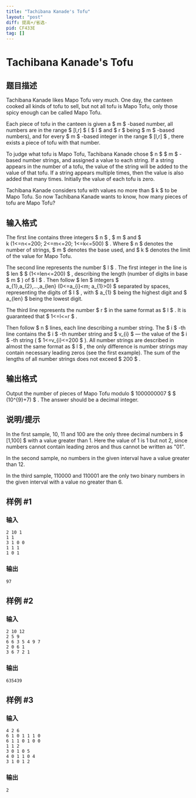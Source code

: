 ```yaml
---
title: "Tachibana Kanade's Tofu"
layout: "post"
diff: 提高+/省选-
pid: CF433E
tag: []
---
```


# Tachibana Kanade's Tofu

## 题目描述

Tachibana Kanade likes Mapo Tofu very much. One day, the canteen cooked all kinds of tofu to sell, but not all tofu is Mapo Tofu, only those spicy enough can be called Mapo Tofu.

Each piece of tofu in the canteen is given a $ m $ -based number, all numbers are in the range $ [l,r] $ ( $ l $ and $ r $ being $ m $ -based numbers), and for every $ m $ -based integer in the range $ [l,r] $ , there exists a piece of tofu with that number.

To judge what tofu is Mapo Tofu, Tachibana Kanade chose $ n $ $ m $ -based number strings, and assigned a value to each string. If a string appears in the number of a tofu, the value of the string will be added to the value of that tofu. If a string appears multiple times, then the value is also added that many times. Initially the value of each tofu is zero.

Tachibana Kanade considers tofu with values no more than $ k $ to be Mapo Tofu. So now Tachibana Kanade wants to know, how many pieces of tofu are Mapo Tofu?

## 输入格式

The first line contains three integers $ n $ , $ m $ and $ k (1<=n<=200; 2<=m<=20; 1<=k<=500) $ . Where $ n $ denotes the number of strings, $ m $ denotes the base used, and $ k $ denotes the limit of the value for Mapo Tofu.

The second line represents the number $ l $ . The first integer in the line is $ len $ $ (1<=len<=200) $ , describing the length (number of digits in base $ m $ ) of $ l $ . Then follow $ len $ integers $ a_{1},a_{2},...,a_{len} (0<=a_{i}&lt;m; a_{1}&gt;0) $ separated by spaces, representing the digits of $ l $ , with $ a_{1} $ being the highest digit and $ a_{len} $ being the lowest digit.

The third line represents the number $ r $ in the same format as $ l $ . It is guaranteed that $ 1<=l<=r $ .

Then follow $ n $ lines, each line describing a number string. The $ i $ -th line contains the $ i $ -th number string and $ v_{i} $ — the value of the $ i $ -th string ( $ 1<=v_{i}<=200 $ ). All number strings are described in almost the same format as $ l $ , the only difference is number strings may contain necessary leading zeros (see the first example). The sum of the lengths of all number strings does not exceed $ 200 $ .

## 输出格式

Output the number of pieces of Mapo Tofu modulo $ 1000000007 $ $ (10^{9}+7) $ . The answer should be a decimal integer.

## 说明/提示

In the first sample, 10, 11 and 100 are the only three decimal numbers in $ [1,100] $ with a value greater than 1. Here the value of 1 is 1 but not 2, since numbers cannot contain leading zeros and thus cannot be written as "01".

In the second sample, no numbers in the given interval have a value greater than 12.

In the third sample, 110000 and 110001 are the only two binary numbers in the given interval with a value no greater than 6.

## 样例 #1

### 输入

```
2 10 1
1 1
3 1 0 0
1 1 1
1 0 1

```

### 输出

```
97

```

## 样例 #2

### 输入

```
2 10 12
2 5 9
6 6 3 5 4 9 7
2 0 6 1
3 6 7 2 1

```

### 输出

```
635439

```

## 样例 #3

### 输入

```
4 2 6
6 1 0 1 1 1 0
6 1 1 0 1 0 0
1 1 2
3 0 1 0 5
4 0 1 1 0 4
3 1 0 1 2

```

### 输出

```
2

```

